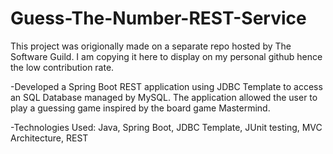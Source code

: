 # Guess-The-Number-REST-Service

This project was origionally made on a separate repo hosted by The Software Guild. I am copying it here to display on my personal github hence the low contribution rate.

-Developed a Spring Boot REST application using JDBC Template to access an SQL Database managed by MySQL. The application allowed the user to play a guessing game inspired by the board game Mastermind.

-Technologies Used: Java, Spring Boot, JDBC Template, JUnit testing, MVC Architecture, REST
